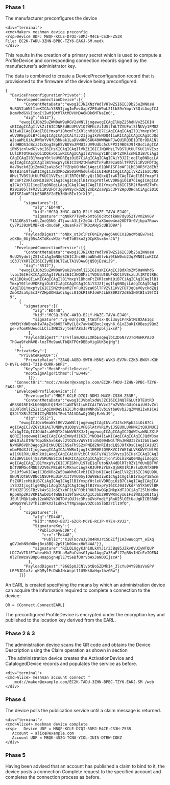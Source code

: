 
### Phase 1

The manufacturer preconfigures the device


~~~~
<div="terminal">
<cmd>Maker> meshman device preconfig
<rsp>Device UDF: MBQF-KCLE-D7QI-5DMJ-M4CE-CS3H-Z53R
File: EC2K-TADU-3ZHN-BPBC-TZY6-EAKJ-SM.medk
</div>
~~~~

This results in the creation of a primary secret which is used to compute a ProfileDevice
and corresponding connection records signed by the manufacturer's administrator key.

The data is combined to create a DevicePreconfiguration record that is provisioned to
the firmware of the device being preconfigured.

~~~~
{
  "DevicePreconfigurationPrivate":{
    "EnvelopedConnectionDevice":[{
        "ContentMetaData":"ewogICJNZXNzYWdlVHlwZSI6ICJDb25uZWN0aW
  9uRGV2aWNlIiwKICAiY3R5IjogImFwcGxpY2F0aW9uL21tbS9vYmplY3QiLAogICJ
  DcmVhdGVkIjogIjIwMjQtMTAtMDVUMDA6NDk6MTNaIn0",
        "dig":"S512"},
      "ewogICJDb25uZWN0aW9uRGV2aWNlIjogewogICAgIlNpZ25hdHVyZSI6IH
  sKICAgICAgIlVkZiI6ICJNREdBLUFUV1QtWFhLVi1USllWLTZVUFotSlNUVy1FM0Z
  NIiwKICAgICAgIlB1YmxpY1BhcmFtZXRlcnMiOiB7CiAgICAgICAgIlB1YmxpY0tl
  eUVDREgiOiB7CiAgICAgICAgICAiY3J2IjogIkVkNDQ4IiwKICAgICAgICAgICJQd
  WJsaWMiOiAiRWRoYVNfU3hNak1LaDVwOHQ5UU40WWNWNFJwQU1RQ3E1QTBrODA1Nl
  dldHBQS3dBczJIcQogIEpESVBUYmJPMUIzUV9UdUc5cUFPX19BQSJ9fX0sCiAgICA
  iRW5jcnlwdGlvbiI6IHsKICAgICAgIlVkZiI6ICJNQ0MzLTVDSlUtUUFKUC1VVEsz
  LUlIRTQtREcyQi1DQkxQIiwKICAgICAgIlB1YmxpY1BhcmFtZXRlcnMiOiB7CiAgI
  CAgICAgIlB1YmxpY0tleUVDREgiOiB7CiAgICAgICAgICAiY3J2IjogIlg0NDgiLA
  ogICAgICAgICAgIlB1YmxpYyI6ICI5M2tManM2TnFuR29za05lTFVZVi1KV2FDT3g
  0aV8yckdZQjZmbXZsaVp5c3FYZHpUOHdaCiAgci01QkRISFJoWFJLbE80R3Y2dEh3
  N0tBIn19fSwKICAgICJBdXRoZW50aWNhdGlvbiI6IHsKICAgICAgIlVkZiI6ICJNQ
  0MzLTVDSlUtUUFKUC1VVEszLUlIRTQtREcyQi1DQkxQIiwKICAgICAgIlB1YmxpY1
  BhcmFtZXRlcnMiOiB7CiAgICAgICAgIlB1YmxpY0tleUVDREgiOiB7CiAgICAgICA
  gICAiY3J2IjogIlg0NDgiLAogICAgICAgICAgIlB1YmxpYyI6ICI5M2tManM2TnFu
  R29za05lTFVZVi1KV2FDT3g0aV8yckdZQjZmbXZsaVp5c3FYZHpUOHdaCiAgci01Q
  kRISFJoWFJLbE80R3Y2dEh3N0tBIn19fX19",
      {
        "signatures":[{
            "alg":"ED448",
            "kid":"MCSQ-3H3C-4WIQ-B2LY-MAZE-TAVW-EJ4O",
            "signature":"qNUkP7T8yhx6mtGj0cRtdtkHN7dy052TVVmZAVGV
  Y1A1ORs57seULZocQ5NO_4Tjww-A3LIrZeGA-1TaX3uew4na20DTOr0Vjbpa7Ruwv
  Cy7PiJ9zW1MBFxQ-dmudeP_xQusmFa7TTKDzAHy5cUBlD8A"}
          ],
        "PayloadDigest":"oNDx_ot3clPzF0nEXyHWg6AUCCX1BacWbQEw7xei
  zCXBm_0Uj95sAKTdKcvWJzrPvEToB5koZjDCpK5vx6vrJA"}
      ],
    "EnvelopedConnectionService":[{
        "ContentMetaData":"ewogICJNZXNzYWdlVHlwZSI6ICJDb25uZWN0aW
  9uU2VydmljZSIsCiAgImN0eSI6ICJhcHBsaWNhdGlvbi9tbW0vb2JqZWN0IiwKICA
  iQ3JlYXRlZCI6ICIyMDI0LTEwLTA1VDAwOjQ5OjEzWiJ9",
        "dig":"S512"},
      "ewogICJDb25uZWN0aW9uU2VydmljZSI6IHsKICAgICJBdXRoZW50aWNhdG
  lvbiI6IHsKICAgICAgIlVkZiI6ICJNQ0MzLTVDSlUtUUFKUC1VVEszLUlIRTQtREc
  yQi1DQkxQIiwKICAgICAgIlB1YmxpY1BhcmFtZXRlcnMiOiB7CiAgICAgICAgIlB1
  YmxpY0tleUVDREgiOiB7CiAgICAgICAgICAiY3J2IjogIlg0NDgiLAogICAgICAgI
  CAgIlB1YmxpYyI6ICI5M2tManM2TnFuR29za05lTFVZVi1KV2FDT3g0aV8yckdZQj
  ZmbXZsaVp5c3FYZHpUOHdaCiAgci01QkRISFJoWFJLbE80R3Y2dEh3N0tBIn19fX1
  9",
      {
        "signatures":[{
            "alg":"ED448",
            "kid":"MCSQ-3H3C-4WIQ-B2LY-MAZE-TAVW-EJ4O",
            "signature":"vg-6Urg7KB_ttW3fsx-QCi3uy1PrKbtMz8XAE1qc
  tWM3tYdWBnskIw7AsZx8b05FAMyCL8x7awkAEBocJxqyh6_61xZ3ukIX0Besi9QmZ
  pe-v7omKNUeudiLCliIWBISvjteEfA8mJsPNtpTpbljixsA"}
          ],
        "PayloadDigest":"sTvTlamUKmZLXKbEsqeqlbCZDoN7VJTdMnHKPA3O
  ThGwa9feMAVB-lnzTMo9auUTbQkTPOrDBBoVigGUK5ejHg"}
      ],
    "PrivateKey":{
      "PrivateKeyUDF":{
        "PrivateValue":"ZAAQ-AGBD-SWTH-H5NE-WVK3-EV7N-C2KB-BWXY-K3H
D-KVFL-HDVI-T2IB-OURR-6KP2",
        "KeyType":"MeshProfileDevice",
        "RootSignAlgorithms":["ED448"
          ]}},
    "ConnectUri":"mcd://maker@example.com/EC2K-TADU-3ZHN-BPBC-TZY6-
EAKJ-SM",
    "EnvelopedProfileDevice":[{
        "EnvelopeId":"MBQF-KCLE-D7QI-5DMJ-M4CE-CS3H-Z53R",
        "ContentMetaData":"ewogICJVbmlxdWVJZCI6ICJNQlFGLUtDTEUtRD
  dRSS01RE1KLU00Q0UtQ1MzSC1aNTNSIiwKICAiTWVzc2FnZVR5cGUiOiAiUHJvZml
  sZURldmljZSIsCiAgImN0eSI6ICJhcHBsaWNhdGlvbi9tbW0vb2JqZWN0IiwKICAi
  Q3JlYXRlZCI6ICIyMDI0LTEwLTA1VDAwOjQ5OjEzWiJ9",
        "dig":"S512"},
      "ewogICJQcm9maWxlRGV2aWNlIjogewogICAgIkVuY3J5cHRpb24iOiB7Ci
  AgICAgICJVZGYiOiAiTUNDMy01Q0pVLVFBSlAtVVRLMy1JSEU0LURHMkItQ0JMUCI
  sCiAgICAgICJQdWJsaWNQYXJhbWV0ZXJzIjogewogICAgICAgICJQdWJsaWNLZXlF
  Q0RIIjogewogICAgICAgICAgImNydiI6ICJYNDQ4IiwKICAgICAgICAgICJQdWJsa
  WMiOiAiOTNrTGpzNk5xbkdvc2tOZUxVWVYtSldhQ094NGlfMnJHWUI2Zm12bGlaeX
  NxWGR6VDh3WgogIHItNUJESEhSaFhSS2xPNEd2NnRIdzdLQSJ9fX0sCiAgICAiU2l
  nbmF0dXJlIjogewogICAgICAiVWRmIjogIk1ER0EtQVRXVC1YWEtWLVRKWVYtNlVQ
  Wi1KU1RXLUUzRk0iLAogICAgICAiUHVibGljUGFyYW1ldGVycyI6IHsKICAgICAgI
  CAiUHVibGljS2V5RUNESCI6IHsKICAgICAgICAgICJjcnYiOiAiRWQ0NDgiLAogIC
  AgICAgICAgIlB1YmxpYyI6ICJFZGhhU19TeE1qTUtoNXA4dDlRTjRZY1Y0UnBBTVF
  DcTVBMGs4MDU2V2V0cFBLd0FzMkhxCiAgSkRJUFRiYk8xQjNRX1R1RzlxQU9fX0FB
  In19fSwKICAgICJBdXRoZW50aWNhdGlvbiI6IHsKICAgICAgIlVkZiI6ICJNQU9DL
  UNUNlQtWUVDNC1NSUFRLUxPU1ItVVU0Sy1OWVBEIiwKICAgICAgIlB1YmxpY1Bhcm
  FtZXRlcnMiOiB7CiAgICAgICAgIlB1YmxpY0tleUVDREgiOiB7CiAgICAgICAgICA
  iY3J2IjogIlg0NDgiLAogICAgICAgICAgIlB1YmxpYyI6ICJ0d1VkdFh5YXhKVlBR
  MlNJZFJSSFBzVk4xS1JoSEYxbFJiNFR3b1RUUl9wOGp2MkpXdTJOCiAgT25lbHdka
  HppWmp2R3VKR1Awb0I4TWNBIn19fSwKICAgICJSb290VWRmcyI6IFsiWUJpU0Itaj
  JSUllMQklpUy12eWN2Vk90TDVjOUJtc3MzbGVoYmdLYjRnU25lOEtUaUgKICBSRUM
  wRWpSYWl3VThicDFkV2lLdWxLYTNpSmpwVDZCcG5lbDZrIl19fQ",
      {
        "signatures":[{
            "alg":"ED448",
            "kid":"MAMJ-EB7I-6ZCR-MCYE-RCJP-V7E4-XVJ2",
            "SignatureKey":{
              "PublicKeyECDH":{
                "crv":"Ed448",
                "Public":"X18TUcVuJy3U4RmJrCSDZIfj1A3wWuqqYY_eiXq
  gOVJnhN9dW8mjBvi8BQ-2p9f1b0GmcxHW54AA"}},
            "signature":"RILQLUgyKJn1ULkXYJirZJBq85JZkv0VUIyWTQUP
  LDCZxVIDfETwbeaHbJ_BE3LaMaPaCvbsGIyAa1Agq7a35uFl77qB8vIHCcEvIOEN4
  0l2TnWzaVB0pGHOapSgnHplE7tSeBfO0rVoAxJaNDOIjzcA"}
          ],
        "PayloadDigest":"86G5pUJCNlvbtBoSZDMkI4_3lcYu04Y9BbsVoGPV
  LRPRJD1x3z-qKQMy1PcDWhJHcWcpt11U5KkUaHqxlhzGBw"}
      ]}}
~~~~

An EARL is created specifying the means by which an administration device can acquire the
information required to complete a connection to the device:

~~~~
QR = {Connect.ConnectEARL}
~~~~

The preconfigured ProfileDevice is encrypted under the encryption key and published to
the location key derived from the EARL.


### Phase 2 & 3

The administration device scans the QR code and obtains the Device Description using
the Claim operation as shown in section $$$$. The administration device creates the 
ActivationDevice and CatalogedDevice records and populates the service as before.


~~~~
<div="terminal">
<cmd>Alice> meshman account connect ^
    mcd://maker@example.com/EC2K-TADU-3ZHN-BPBC-TZY6-EAKJ-SM /web
</div>
~~~~

### Phase 4

The device polls the publication service until a claim message is returned.


~~~~
<div="terminal">
<cmd>Alice4> meshman device complete
<rsp>   Device UDF = MBQF-KCLE-D7QI-5DMJ-M4CE-CS3H-Z53R
   Account = alice@example.com
   Account UDF = MBQK-4S2G-TCNG-YIOL-IUI5-DTRW-IOKZ
</div>
~~~~

### Phase 5

Having been advised that an account has published a claim to bind to it, the device
posts a connection Complete request to the specified account and completes the
connection process as before.

